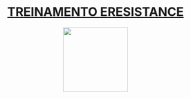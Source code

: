 <div align ='center'>
  <h1> 
    <a href="https://www.youtube.com/channel/UCOHqZm_SGkCI2C-6fK8pgSw"> TREINAMENTO ERESISTANCE </a>
  </h1>
  <a href="https://www.youtube.com/channel/UCOHqZm_SGkCI2C-6fK8pgSw">
    <img src="https://yt3.ggpht.com/ytc/AKedOLQZbG5R8NUVvrjigMatue-eJMPMS8-KyUykVhY=s176-c-k-c0x00ffffff-no-rj" 
       height=150px>
  </a>
</div>  
